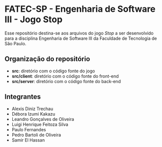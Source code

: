 # FATEC-SP - Engenharia de Software III - Jogo Stop

Esse repositório destina-se aos arquivos do jogo _Stop_ a ser desenvolvido para a disciplina Engenharia de Software III da Faculdade de Tecnologia de São Paulo.

## Organização do repositório

- __src__: diretório com o código fonte do jogo
- __src/client__: diretório com o código fonte do front-end
- __src/server__: diretório com o código fonte do back-end

## Integrantes

- Alexis Diniz Trechau
- Débora Izumi Kakazu
- Leandro Gonçalves de Oliveira
- Luigi Henrique Feitoza Silva
- Paulo Fernandes
- Pedro Bartoli de Oliveira
- Samir El Hassan